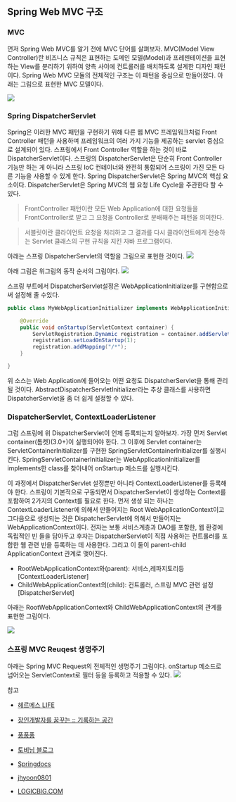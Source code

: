 ## Spring Web MVC 구조

### MVC
먼저 Spring Web MVC를 알기 전에 MVC 단어를 살펴보자. MVC(Model View Controller)란 비즈니스 규칙은 표현하는 도메인 모델(Model)과 프레젠테이션을 표현하는 View를 분리하기 위하여 양측 사이에 컨트롤러를 배치하도록 설계한 디자인 패턴이다. Spring Web MVC 모듈의 전체적인 구조는 이 패턴을 중심으로 만들어졌다. 아래는 그림으로 표현한 MVC 모델이다.

![](https://i.imgur.com/pm2EhxT.png)

### Spring DispatcherServlet
Spring은 이러한 MVC 패턴을 구현하기 위해 다른 웹 MVC 프레임워크처럼 Front Controller 패턴을 사용하며 프레임워크의 여러 가지 기능을 제공하는 servlet 중심으로 설계되어 있다. 스프링에서 Front Controller 역할을 하는 것이 바로 DispatcherServlet이다. 스프링의 DispatcherServlet은 단순히 Front Controller 기능만 하는 게 아니라 스프링 IoC 컨테이너와 완전히 통합되어 스프링이 가진 모든 다른 기능을 사용할 수 있게 한다. Spring DispatcherServlet은 Spring MVC의 핵심 요소이다. DispatcherServlet은 Spring MVC의 웹 요청 Life Cycle을 주관한다 할 수 있다.

>FrontController 패턴이란 모든 Web Application에 대한 요청들을 FrontController로 받고 그 요청을 Controller로 분배해주는 패턴을 의미한다.

>서블릿이란 클라이언트 요청을 처리하고 그 결과를 다시 클라이언트에게 전송하는 Servlet 클래스의 구현 규칙을 지킨 자바 프로그램이다.

아래는 스프링 DispatcherServlet의 역할을 그림으로 표현한 것이다.
![](https://i.imgur.com/7xlCWY9.png)

아래 그림은 위그림의 동작 순서의 그림이다.
![](https://i.imgur.com/eWjZX8j.png)


스프링 부트에서 DispatcherServlet설정은 WebApplicationInitializer를 구현함으로써 설정해 줄 수있다.
```java
public class MyWebApplicationInitializer implements WebApplicationInitializer {

    @Override
    public void onStartup(ServletContext container) {
        ServletRegistration.Dynamic registration = container.addServlet("dispatcher", new DispatcherServlet());
        registration.setLoadOnStartup(1);
        registration.addMapping("/*");
    }

}
```
위 소스는 Web Application에 들어오는 어떤 요청도 DispatcherServlet을 통해 관리 될 것이다. AbstractDispatcherServletInitializer라는 추상 클래스를 사용하면 DispatcherServlet을 좀 더 쉽게 설정할 수 있다.

### DispatcherServlet, ContextLoaderListener
그럼 스프링에 위 DispatcherServlet이 언제 등록되는지 알아보자. 가장 먼저 Servlet container(톰켓)(3.0+)이 실행되어야 한다. 그 이후에 Servlet container는 ServletContainerInitializer를 구현한 SpringServletContainerInitializer를 실행시킨다. SpringServletContainerInitializer는 WebApplicationInitializer를 implements한 class를 찾아내어 onStartup 메소드를 실행시킨다.

이 과정에서 DispatcherServlet 설정뿐만 아니라 ContextLoaderListener를 등록해야 한다. 스프링이 기본적으로 구동되면서 DispatcherServlet이 생성하는 Context를 포함하여 2가지의 Context를 필요로 한다. 먼저 생성 되는 하나는 ContextLoaderListener에 의해서 만들어지는 Root WebApplicationContext이고 그다음으로 생성되는 것은 DispatcherServlet에 의해서 만들어지는 WebApplicationContext이다. 전자는 보통 서비스계층과 DAO를 포함한, 웹 환경에 독립적인 빈 들을 담아두고 후자는 DispatcherServlet이 직접 사용하는 컨트롤러를 포함한 웹 관련 빈을 등록하는 데 사용한다. 그리고 이 둘이 parent-child ApplicationContext 관계로 맺어진다.


* RootWebApplicationContext와(parent): 서비스,레파지토리등 [ContextLoaderListener]
* ChildWebApplicationContext의(child): 컨트롤러, 스프링 MVC 관련 설정 [DispatcherServlet]

아래는 RootWebApplicationContext와 ChildWebApplicationContext의 관계를 표현한 그림이다.

![](https://i.imgur.com/IUf4orm.png)



### 스프링 MVC Reuqest 생명주기

아래는 Spring MVC Request의 전체적인 생명주기 그림이다. onStartup 메소드로 넘어오는 ServletContext로 필터 등을 등록하고 적용할 수 있다.
![](https://i.imgur.com/G8y0Pqa.jpg)




 참고<br>

* [헤르메스 LIFE](http://hermeslog.tistory.com/156)<br>

* [장인개발자를 꿈꾸는 :: 기록하는 공간](http://devbox.tistory.com/entry/Spring-스프링-MVC-패턴-개요)<br>

 * [풍풍풍](https://m.blog.naver.com/PostView.nhn?blogId=sorkelf&logNo=40136444536&proxyReferer=https%3A%2F%2Fwww.google.co.kr%2F)<br>

* [토비님 블로그](http://toby.epril.com/?p=934)<br>
* [Springdocs](https://docs.spring.io/spring/docs/current/spring-framework-reference/web.html)
* [jhyoon0801](http://jhyoon0801.github.io/blogs/blogs/spring-mvc-base-1/)<br>
* [LOGICBIG.COM](https://www.logicbig.com/tutorials/spring-framework/spring-web-mvc/spring-servlet-container-initializer.html)

